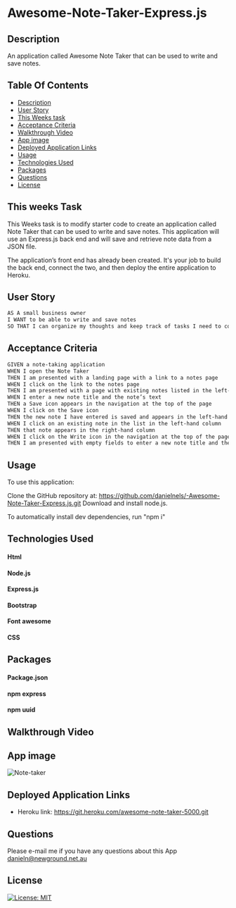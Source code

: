 # Awesome-Note-Taker-Express.js

 ## Description
An application called  Awesome Note Taker that can be used to write and save notes.


 ## Table Of Contents
  * [Description](#description)
  * [User Story](#user-story)
  * [This Weeks task](#this-weeks-task)
  * [Acceptance Criteria](#acceptance-criteria )
  * [Walkthrough Video](#walkthrough-video)
  * [App image ](#app-image)
  * [Deployed Application Links](#deployed-application-links)
  * [Usage](#usage)
  * [Technologies Used](#technologies-used)
  * [Packages](#packages)
  * [Questions](#questions)
  * [License](#license)
  

## This weeks Task

This Weeks task is to modify starter code to create an application called Note Taker that can be used to write and save notes. This application will use an Express.js back end and will save and retrieve note data from a JSON file.

The application’s front end has already been created. It's your job to build the back end, connect the two, and then deploy the entire application to Heroku.


## User Story

```md
AS A small business owner
I WANT to be able to write and save notes
SO THAT I can organize my thoughts and keep track of tasks I need to complete
```

## Acceptance Criteria

```md
GIVEN a note-taking application
WHEN I open the Note Taker
THEN I am presented with a landing page with a link to a notes page
WHEN I click on the link to the notes page
THEN I am presented with a page with existing notes listed in the left-hand column, plus empty fields to enter a new note title and the note’s text in the right-hand column
WHEN I enter a new note title and the note’s text
THEN a Save icon appears in the navigation at the top of the page
WHEN I click on the Save icon
THEN the new note I have entered is saved and appears in the left-hand column with the other existing notes
WHEN I click on an existing note in the list in the left-hand column
THEN that note appears in the right-hand column
WHEN I click on the Write icon in the navigation at the top of the page
THEN I am presented with empty fields to enter a new note title and the note’s text in the right-hand column
```
## Usage
To use this application:

Clone the GitHub repository at: https://github.com/danielnels/-Awesome-Note-Taker-Express.js.git
Download and install node.js.

To automatically install dev dependencies, run "npm i" 

## Technologies Used

#### Html
#### Node.js
#### Express.js
#### Bootstrap
#### Font awesome 
#### CSS 

## Packages

#### Package.json
#### npm express
#### npm uuid



## Walkthrough Video



## App image

![Note-taker](https://user-images.githubusercontent.com/94213022/156104569-2f2e7d79-6675-47f3-84e3-9240b4f25ff1.png)


## Deployed Application Links
* Heroku link:  https://git.heroku.com/awesome-note-taker-5000.git

## Questions
  Please e-mail me if you have any questions about this App
  danieln@newground.net.au 

## License

[![License: MIT](https://img.shields.io/badge/License-MIT-yellow.svg)](https://opensource.org/licenses/MIT)
